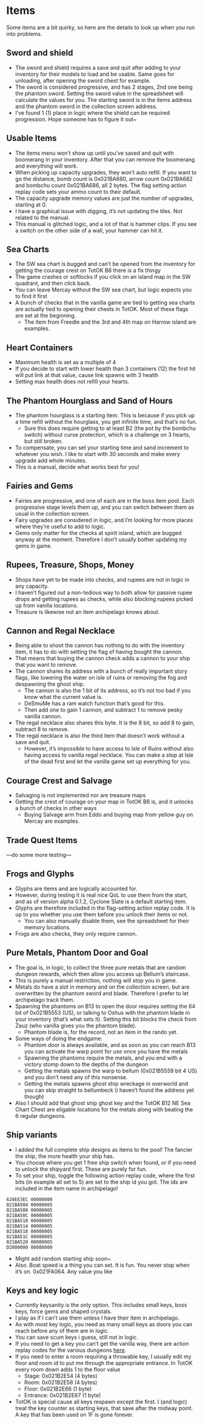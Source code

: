# Items

Some items are a bit quirky, so here are the details to look up when you run into problems.

## Sword and shield

- The sword and shield requires a save and quit after adding to your inventory for their models to load and be usable. Same goes for unloading, after opening the sword chest for example. 
- The sword is considered progressive, and has 2 stages, 2nd one being the phantom sword. Setting the sword value in the spreadsheet will calculate the values for you. The starting sword is in the items address and the phantom sword in the collection screen address.
- I’ve found 1 (1) place in logic where the shield can be required progression. Hope someone has to figure it out~

## Usable Items

- The items menu won’t show up until you’ve saved and quit with boomerang in your inventory. After that you can remove the boomerang and everything will work.
- When picking up capacity upgrades, they won’t auto refill. If you want to go the distance, bomb count is 0x021BA680, arrow count 0x021BA682 and bombchu count 0x021BA686, all 2 bytes. The flag setting action replay code sets your ammo count to their default.
- The capacity upgrade memory values are just the number of upgrades, starting at 0.
- I have a graphical issue with digging, it’s not updating the tiles. Not related to the manual.
- This manual is glitched logic, and a lot of that is hammer clips. If you see a switch on the other side of a wall, your hammer can hit it.

## Sea Charts

- The SW sea chart is bugged and can’t be opened from the inventory for getting the courage crest on TotOK B6 there is a fix thingy
- The game crashes or softlocks if you click on an island map in the SW quadrant, and then click back.
- You can leave Mercay without the SW sea chart, but logic expects you to find it first
- A bunch of checks that in the vanilla game are tied to getting sea charts are actually tied to opening their chests in TotOK. Most of these flags are set at the beginning.
  - The item from Freedle and the 3rd and 4th map on Harrow island are examples.

## Heart Containers

- Maximum health is set as a multiple of 4
- If you decide to start with lower health than 3 containers (12) the first hit will put link at that value, cause link spawns with 3 health
- Setting max health does not refill your hearts.

## The Phantom Hourglass and Sand of Hours

- The phantom hourglass is a starting item. This is because if you pick up a time refill without the hourglass, you get infinite time, and that’s no fun.
  - Sure this does require getting to at least B2 (the pot by the bombchu switch) without curse protection, which is a challenge on 3 hearts, but still broken.
- To compensate, you can set your starting time and sand increment to whatever you wish. I like to start with 30 seconds and make every upgrade add whole minutes. 
- This is a manual, decide what works best for you!

## Fairies and Gems

- Fairies are progressive, and one of each are in the boss item pool. Each progressive stage levels them up, and you can switch between them as usual in the collection screen.
- Fairy upgrades are considered in logic, and I’m looking for more places where they’re useful to add to logic.
- Gems only matter for the checks at spirit island, which are bugged anyway at the moment. Therefore I don't usually bother updating my gems in game.

## Rupees, Treasure, Shops, Money

- Shops have yet to be made into checks, and rupees are not in logic in any capacity.
- I haven’t figured out a non-tedious way to both allow for passive rupee drops and getting rupees as checks, while also blocking rupees picked up from vanilla locations.
- Treasure is likewise not an item archipelago knows about.

## Cannon and Regal Necklace

- Being able to shoot the cannon has nothing to do with the inventory item, it has to do with setting the flag of having bought the cannon.
- That means that buying the cannon check adds a cannon to your ship that you want to remove.
- The cannon shares its address with a bunch of really important story flags, like lowering the water on isle of ruins or removing the fog and despawning the ghost ship. 
  - The cannon is also the 1 bit of its address, so it’s not too bad if you know what the current value is.
  - DeSmuMe has a ram watch function that’s good for this. 
  - Then add one to gain 1 cannon, and subtract 1 to remove pesky vanilla cannon.
- The regal necklace also shares this byte. It is the 8 bit, so add 8 to gain, subtract 8 to remove.
- The regal necklace is also the third item that doesn’t work without a save and quit.
  - However, it’s impossible to have access to Isle of Ruins without also having access to vanilla regal necklace. You can make a stop at Isle of the dead first and let the vanilla game set up everything for you.

## Courage Crest and Salvage

- Salvaging is not implemented nor are treasure maps
- Getting the crest of courage on your map in TotOK B6 is, and it unlocks a bunch of checks in other ways
  - Buying Salvage arm from Eddo and buying map from yellow guy on Mercay are examples.

## Trade Quest Items

—do some more testing—

## Frogs and Glyphs

- Glyphs are items and are logically accounted for.
- However, during testing it is real nice QoL to use them from the start, and as of version alpha 0.1.2, Cyclone Slate is a default starting item.
- Glyphs are therefore included in the flag-setting action replay code. It is up to you whether you use them before you unlock their items or not.
  - You can also manually disable them, see the spreadsheet for their memory locations.
- Frogs are also checks, they only require cannon.

## Pure Metals, Phantom Door and Goal

- The goal is, in logic, to collect the three pure metals that are random dungeon rewards, which then allow you access up Bellum’s staircase.
- This is purely a manual restriction, nothing will stop you in game.
- Metals do have a slot in memory and on the collection screen, but are overwritten by the phantom sword and blade. Therefore I prefer to let archipelago track them.
- Spawning the phantoms on B13 to open the door requires setting the 64 bit of 0x021B5553 (US), or talking to Oshus with the phantom blade in your inventory (that’s what sets it). Setting this bit blocks the check from Zauz (who vanilla gives you the phantom blade).
  - Phantom blade is, for the record, not an item in the rando yet.
- Some ways of doing the endgame:
  - Phantom door is always available, and as soon as you can reach B13 you can activate the warp point for use once you have the metals
  - Spawning the phantoms require the metals, and you end with a victory stomp down to the depths of the dungeon
  - Getting the metals spawns the warp to bellum (0x021B5559 bit 4 US) and you don’t need any of this nonsense.
  - Getting the metals spawns ghost ship wreckage in overworld and you can skip straight to bellumbeck (i haven’t found the address yet though)
- Also I should add that ghost ship ghost key and the TotOK B12 NE Sea Chart Chest are eligable locations for the metals along with beating the 6 regular dungeons.

## Ship variants

- I added the full complete ship designs as items to the pool! The fancier the ship, the more health your ship has.
- You choose where you get 1 free ship switch when found, or if you need to unlock the shipyard first. These are purely for fun.
- To set your ship, toggle the following action replay code, where the first bits (in example all set to 5) are set to the ship id you got. The ids are included in the item name in archipelago!
```
620EE3EC 00000000
021BA504 00000005
021BA508 00000005
021BA50C 00000005
021BA510 00000005
021BA514 00000005
021BA518 00000005
021BA51C 00000005
021BA520 00000005
D2000000 00000000
```
- Might add random starting ship soon~
- Also. Boat speed is a thing you can set. It is fun. You never stop when it’s on. 0x021FA064. Any value you like

## Keys and key logic

- Currently keysanity is the only option. This includes small keys, boss keys, force gems and shaped crystals.
- I play as if I can’t use them unless I have their item in archipelago.
- As with most key logic, you need as many small keys as doors you can reach before any of them are in logic.
- You can save scum keys i guess, still not in logic.
- If you need to get a key you can’t get the vanilla way, there are action replay codes for the various dungeons [here](https://web.archive.org/web/20071019214730/http://kodewerx.net/forum/viewtopic.php?f=19&t=4440).
- If you need to enter a room requiring a throwable key, I usually edit my floor and room id to put me through the appropriate entrance. In TotOK every room down adds 1 to the floor value
  - Stage: 0x021B2E54 (4 bytes)
  - Room: 0x021B2E58 (4 bytes)
  - Floor: 0x021B2E66 (1 byte)
  - Entrance: 0x021B2E67 (1 byte)
- TotOK is special cause all  keys respawn except the first. I (and logic) treat the key counter as starting keys, that save after the midway point. A key that has been used on 1F is gone forever.
